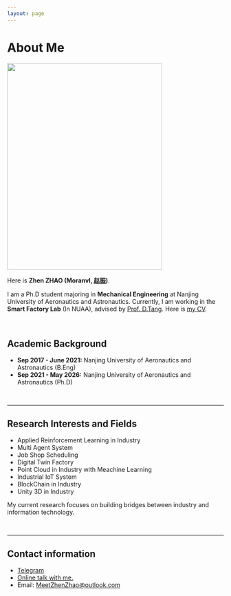 ```yaml
---
layout: page
---
```


# About Me

<img src="https://moranvl.github.io//caihanlin.jpg" class="floatpic" width="360" height="480">

Here is **Zhen ZHAO (Moranvl, [赵振](https://caihanlin.com/file/蔡汉霖简历.pdf))**.

I am a Ph.D student majoring in **Mechanical Engineering** at Nanjing University of Aeronautics and Astronautics. Currently, I am working in the **Smart Factory Lab** (In NUAA), advised by [Prof. D.Tang](https://cmee.nuaa.edu.cn/2019/1126/c11684a189146/page.htm). Here is [my CV](https://caihanlin.com/file/CV-HanlinCAI.pdf).

<br>

## Academic Background

<!-- **<font color='red'>[Highlight]</font> I am looking for PhD to start in 2025 Fall. Contact me if you have any leads!** -->

- **Sep 2017 - June 2021:** Nanjing University of Aeronautics and Astronautics (B.Eng)
- **Sep 2021 - May 2026:** Nanjing University of Aeronautics and Astronautics (Ph.D)

<br>

---

## Research Interests and Fields

- Applied Reinforcement Learning in Industry
- Multi Agent System
- Job Shop Scheduling
- Digital Twin Factory
- Point Cloud in Industry with Meachine Learning
- Industrial IoT System
- BlockChain in Industry
- Unity 3D in Industry

My current research focuses on building bridges between industry and information technology. 

<br>

---

## Contact information

- [Telegram](https://t.me/Moranvl)
- [Online talk with me.](https://calendly.com/lancecai/meet-with-lance)
- Email: MeetZhenZhao@outlook.com
